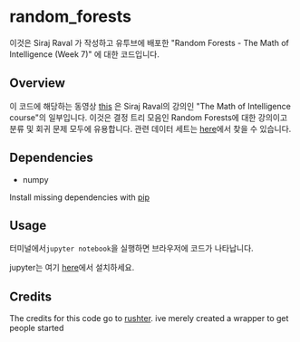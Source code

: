 # random_forests
이것은 Siraj Raval 가 작성하고 유투브에 배포한 "Random Forests - The Math of Intelligence (Week 7)" 에 대한 코드입니다.   


## Overview

이 코드에 해당하는 동영상 [this](https://youtu.be/QHOazyP-YlM) 은 Siraj Raval의 강의인 "The Math of Intelligence course"의 일부입니다. 이것은 결정 트리 모음인 Random Forests에 대한 강의이고 분류 및 회귀 문제 모두에 유용합니다. 관련 데이터 세트는 [here](http://archive.ics.uci.edu/ml/datasets/banknote+authentication)에서 찾을 수 있습니다. 


## Dependencies

* numpy 

Install missing dependencies with [pip](https://pip.pypa.io/en/stable/)

## Usage

터미널에서`jupyter notebook`을 실행하면 브라우저에 코드가 나타납니다.

jupyter는 여기 [here](http://jupyter.readthedocs.io/en/latest/install.html)에서 설치하세요.

## Credits

The credits for this code go to [rushter](https://github.com/rushter). ive merely created a wrapper to get people started
